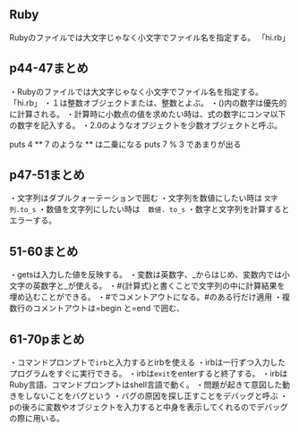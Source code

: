 ## Ruby
Rubyのファイルでは大文字じゃなく小文字でファイル名を指定する。
「hi.rb」


## p44-47まとめ
・Rubyのファイルでは大文字じゃなく小文字でファイル名を指定する。
「hi.rb」
・１は整数オブジェクトまたは、整数とよぶ。
・()内の数字は優先的に計算される。
・計算時に小数点の値を求めたい時は、式の数字にコンマ以下の数字を記入する。
・2.0のようなオブジェクトを少数オブジェクトと呼ぶ。

puts 4 ** 7 
のような ** は二乗になる
puts 7 % 3 であまりが出る

## p47-51まとめ
・文字列はダブルクォーテーションで囲む
・文字列を数値にしたい時は  ```文字列.to_s```
・数値を文字列にしたい時は　```数値. to_s```
・数字と文字列を計算するとエラーする。
## 51-60まとめ
・getsは入力した値を反映する。
・変数は英数字、_からはじめ、変数内では小文字の英数字と_が使える。
・#{計算式}と書くことで文字列の中に計算結果を埋め込むことができる。
・#でコメントアウトになる。#のある行だけ適用
・複数行のコメントアウトは=begin と=end で囲む、
## 61-70pまとめ
・コマンドプロンプトで```irb```と入力するとirbを使える
・irbは一行ずつ入力したプログラムをすぐに実行できる。
・irbは```exit```をenterすると終了する。
・irbはRuby言語、コマンドプロンプトはshell言語で動く。
・問題が起きて意図した動きをしないことをバグという
・バグの原因を探し正すことをデバッグと呼ぶ
・pの後ろに変数やオブジェクトを入力すると中身を表示してくれるのでデバッグの際に用いる。
